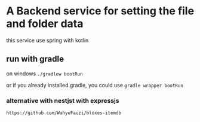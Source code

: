 # A Backend service for setting the file and folder data

this service use spring with kotlin

## run with gradle

on windows
`./gradlew bootRun`

or if you already installed gradle, you could use
`gradle wrapper bootRun`

### alternative with nestjst with expressjs

`https://github.com/WahyuFauzi/bloxes-itemdb`

